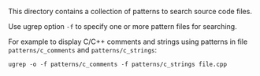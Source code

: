 This directory contains a collection of patterns to search source code files.

Use ugrep option `-f` to specify one or more pattern files for searching.

For example to display C/C++ comments and strings using patterns in file
`patterns/c_comments` and `patterns/c_strings`:

    ugrep -o -f patterns/c_comments -f patterns/c_strings file.cpp

